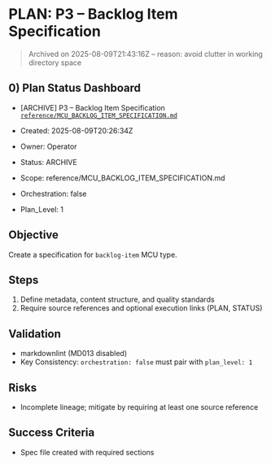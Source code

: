 # PLAN: P3 – Backlog Item Specification
> Archived on 2025-08-09T21:43:16Z – reason: avoid clutter in working directory space

## 0) Plan Status Dashboard
- [ARCHIVE] P3 – Backlog Item Specification [`reference/MCU_BACKLOG_ITEM_SPECIFICATION.md`](reference/MCU_BACKLOG_ITEM_SPECIFICATION.md)

- Created: 2025-08-09T20:26:34Z
- Owner: Operator
- Status: ARCHIVE
- Scope: reference/MCU_BACKLOG_ITEM_SPECIFICATION.md
- Orchestration: false
- Plan_Level: 1

## Objective
Create a specification for `backlog-item` MCU type.

## Steps
1. Define metadata, content structure, and quality standards
2. Require source references and optional execution links (PLAN, STATUS)

## Validation
- markdownlint (MD013 disabled)
- Key Consistency: `orchestration: false` must pair with `plan_level: 1`

## Risks
- Incomplete lineage; mitigate by requiring at least one source reference

## Success Criteria
- Spec file created with required sections

